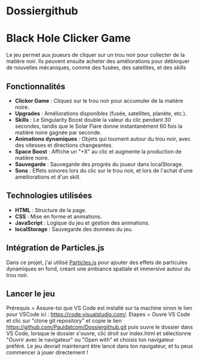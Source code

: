 # Dossiergithub

# Black Hole Clicker Game 

Le jeu permet aux joueurs de cliquer sur un trou noir pour collecter de la matière noir. Ils peuvent ensuite acheter des améliorations pour débloquer de nouvelles mécaniques, comme des fusées, des satellites,
et des skills

## Fonctionnalités

- **Clicker Game** : Cliquez sur le trou noir pour accumuler de la matière noire.
- **Upgrades** : Améliorations disponibles (fusée, satellites, planète, etc.).
- **Skills** : Le Singularity Boost double la valeur du clic pendant 30 secondes, tandis que le Solar Flare donne instantanément 60 fois la matière noire gagnée par seconde.
- **Animations dynamiques** : Objets qui tournent autour du trou noir, avec des vitesses et directions changeantes.
- **Space Boost** : Affiche un "+X" au clic et augmente la production de matière noire.
- **Sauvegarde** : Sauvegarde des progrès du joueur dans localStorage.
- **Sons** : Effets sonores lors du clic sur le trou noir, et lors de l'achat d'une ameiliorations et d'un skill.

## Technologies utilisées

- **HTML** : Structure de la page.
- **CSS** : Mise en forme et animations.
- **JavaScript** : Logique du jeu et gestion des animations.
- **localStorage** : Sauvegarde des données du jeu.


## Intégration de Particles.js

Dans ce projet, j'ai utilisé [Particles.js](https://vincentgarreau.com/particles.js/) pour ajouter des effets de particules dynamiques en fond, créant une ambiance spatiale et immersive autour du trou noir.

## Lancer le jeu 
Prérequis =  Assure-toi que VS Code est installé sur ta machine sinon le lien pour VSCode ici : https://code.visualstudio.com/. 
Etapes = Ouvre VS Code et clic sur "clone git repository" et copie le lien https://github.com/Pauldatcom/Dossiergithub.git 
puis ouvre le dossier dans VS Code,  lorsque le dossier s'ouvre, clic droit sur index.html et sélectionne "Ouvrir avec le navigateur" ou "Open with" et choisis ton navigateur préféré.
Le jeu devrait maintenant être lancé dans ton navigateur, et tu peux commencer à jouer directement !


